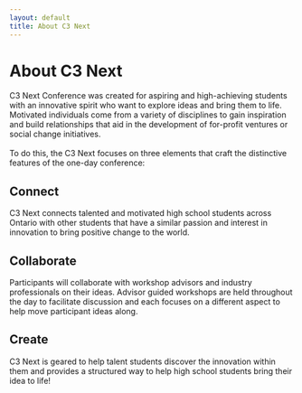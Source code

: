 ```yaml
---
layout: default
title: About C3 Next
---
```

# About C3 Next

C3 Next Conference was created for aspiring and high-achieving students with an innovative spirit who want to explore ideas and bring them to life. Motivated individuals come from a variety of disciplines to gain inspiration and build relationships that aid in the development of for-profit ventures or social change initiatives.
<br><br>
To do this, the C3 Next focuses on three elements that craft the distinctive features of the one-day conference:

## Connect
C3 Next connects talented and motivated high school students across Ontario with other students that have a similar passion and interest in innovation to bring positive change to the world.

## Collaborate
Participants will collaborate with workshop advisors and industry professionals on their ideas. Advisor guided workshops are held throughout the day to facilitate discussion and each focuses on a different aspect to help move participant ideas along.

## Create
C3 Next is geared to help talent students discover the innovation within them and provides a structured way to help high school students bring their idea to life!
